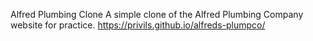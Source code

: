 Alfred Plumbing Clone
A simple clone of the Alfred Plumbing Company website for practice.
https://privils.github.io/alfreds-plumpco/
